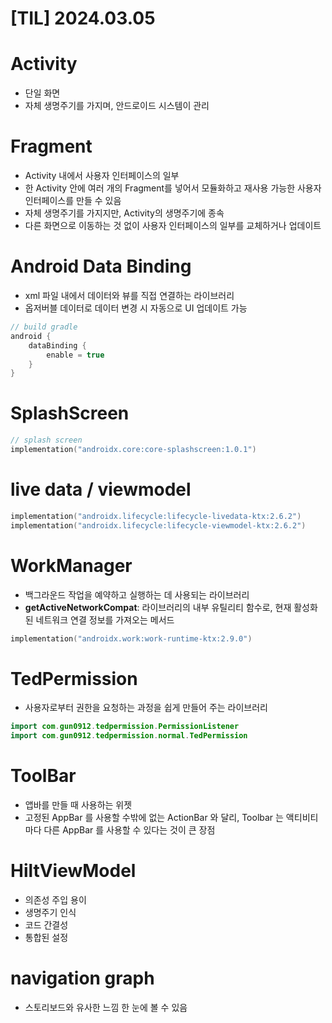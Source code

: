 # [TIL] 2024.03.05

# Activity

- 단일 화면
- 자체 생명주기를 가지며, 안드로이드 시스템이 관리

# Fragment

- Activity 내에서 사용자 인터페이스의 일부
- 한 Activity 안에 여러 개의 Fragment를 넣어서 모듈화하고 재사용 가능한 사용자 인터페이스를 만들 수 있음
- 자체 생명주기를 가지지만, Activity의 생명주기에 종속
- 다른 화면으로 이동하는 것 없이 사용자 인터페이스의 일부를 교체하거나 업데이트

# Android Data Binding
- xml 파일 내에서 데이터와 뷰를 직접 연결하는 라이브러리
- 옵저버블 데이터로 데이터 변경 시 자동으로 UI 업데이트 가능

```kotlin
// build gradle
android {
    dataBinding {
        enable = true
    }
}
```

# SplashScreen
```kotlin
// splash screen
implementation("androidx.core:core-splashscreen:1.0.1")
```

# live data / viewmodel
```kotlin
implementation("androidx.lifecycle:lifecycle-livedata-ktx:2.6.2")
implementation("androidx.lifecycle:lifecycle-viewmodel-ktx:2.6.2")
```

# WorkManager
- 백그라운드 작업을 예약하고 실행하는 데 사용되는 라이브러리
- **getActiveNetworkCompat**: 라이브러리의 내부 유틸리티 함수로, 현재 활성화된 네트워크 연결 정보를 가져오는 메서드

```kotlin
implementation("androidx.work:work-runtime-ktx:2.9.0")
```

# TedPermission
- 사용자로부터 권한을 요청하는 과정을 쉽게 만들어 주는 라이브러리

```kotlin
import com.gun0912.tedpermission.PermissionListener
import com.gun0912.tedpermission.normal.TedPermission
```

# ToolBar
- 앱바를 만들 때 사용하는 위젯
- 고정된 AppBar 를 사용할 수밖에 없는 ActionBar 와 달리, Toolbar 는 액티비티마다 다른 AppBar 를 사용할 수 있다는 것이 큰 장점

# HiltViewModel
- 의존성 주입 용이
- 생명주기 인식
- 코드 간결성
- 통합된 설정

# navigation graph
- 스토리보드와 유사한 느낌 한 눈에 볼 수 있음
